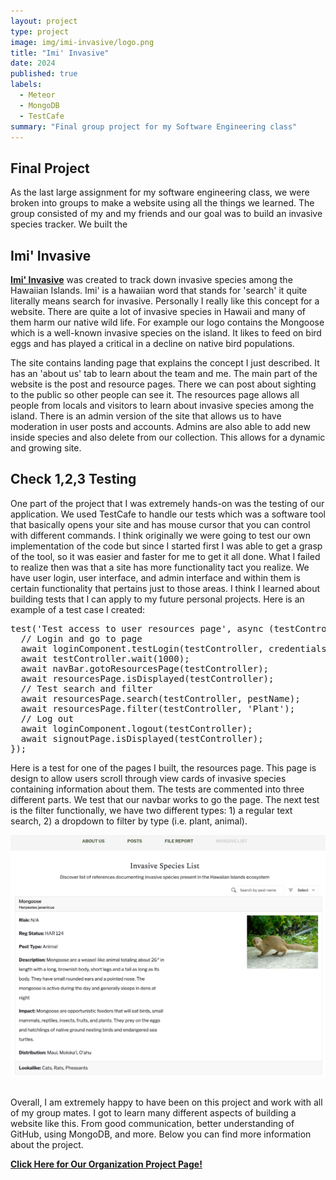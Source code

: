 ```yaml
---
layout: project
type: project
image: img/imi-invasive/logo.png
title: "Imi' Invasive"
date: 2024
published: true
labels:
  - Meteor
  - MongoDB
  - TestCafe
summary: "Final group project for my Software Engineering class"
---
```


## Final Project

As the last large assignment for my software engineering class, we were broken into groups to make a website using all the things we learned. The group consisted of my and my friends and our goal was to build an invasive species tracker. We built the 

## Imi' Invasive

[**Imi' Invasive**](https://imi-invasive.me/) was created to track down invasive species among the Hawaiian Islands. Imi' is a hawaiian word that stands for 'search' it quite literally means search for invasive. Personally I really like this concept for a website. There are quite a lot of invasive species in Hawaii and many of them harm our native wild life. For example our logo contains the Mongoose which is a well-known invasive species on the island. It likes to feed on bird eggs and has played a critical in a decline on native bird populations.

The site contains landing page that explains the concept I just described. It has an 'about us' tab to learn about the team and me. The main part of the website is the post and resource pages. There we can post about sighting to the public so other people can see it. The resources page allows all people from locals and visitors to learn about invasive species among the island. There is an admin version of the site that allows us to have moderation in user posts and accounts. Admins are also able to add new inside species and also delete from our collection. This allows for a dynamic and growing site.

## Check 1,2,3 Testing

One part of the project that I was extremely hands-on was the testing of our application. We used TestCafe to handle our tests which was a software tool that basically opens your site and has mouse cursor that you can control with different commands. I think originally we were going to test our own implementation of the code but since I started first I was able to get a grasp of the tool, so it was easier and faster for me to get it all done. What I failed to realize then was that a site has more functionality tact you realize. We have user login, user interface, and admin interface and within them is certain functionality that pertains just to those areas. I think I learned about building tests that I can apply to my future personal projects. Here is an example of a test case I created:

<pre>
test('Test access to user resources page', async (testController) => {
  // Login and go to page
  await loginComponent.testLogin(testController, credentials);
  await testController.wait(1000);
  await navBar.gotoResourcesPage(testController);
  await resourcesPage.isDisplayed(testController);
  // Test search and filter
  await resourcesPage.search(testController, pestName);
  await resourcesPage.filter(testController, 'Plant');
  // Log out
  await loginComponent.logout(testController);
  await signoutPage.isDisplayed(testController);
});
</pre>

Here is a test for one of the pages I built, the resources page. This page is design to allow users scroll through view cards of invasive species containing information about them. The tests are commented into three different parts. We test that our navbar works to go the page. The next test is the filter functionally, we have two different types: 1) a regular text search, 2) a dropdown to filter by type (i.e. plant, animal).

![img.png](img.png)

## 

Overall, I am extremely happy to have been on this project and work with all of my group mates. I got to learn many different aspects of building a website like this. From good communication, better understanding of GitHub, using MongoDB, and more. Below you can find more information about the project.

[**Click Here for Our Organization Project Page!**](https://islandinvaders.github.io/)